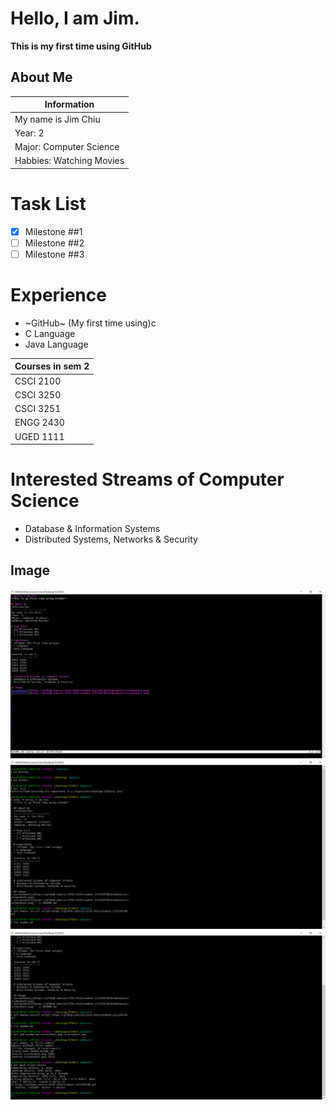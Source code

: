 # Hello, I am Jim.
**This is my first time using GitHub**

## About Me
|Information|
|----------------------|
|My name is Jim Chiu|
|Year: 2|
|Major: Computer Science|
|Habbies: Watching Movies|

# Task List
- [x] Milestone ##1
- [ ] Milestone ##2
- [ ] Milestone ##3

# Experience
* ~GitHub~ (My first time using)c
* C Language
* Java Language

|Courses in sem 2|
|----------------|
|CSCI 2100|
|CSCI 3250|
|CSCI 3251|
|ENGG 2430|
|UGED 1111|

# Interested Streams of Computer Science
* Database & Information Systems
* Distributed Systems, Networks & Security

## Image 
![screenshot1](https://github.com/csci3250-2019/studnet-1155109788/blob/master/screenshot1.png)
![screenshot2](https://github.com/csci3250-2019/studnet-1155109788/blob/master/screenshot2.png)
![screenshot3](https://github.com/csci3250-2019/studnet-1155109788/blob/master/screenshot3.png)
